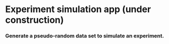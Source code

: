 # Experiment simulation app (under construction)
### Generate a pseudo-random data set to simulate an experiment.

